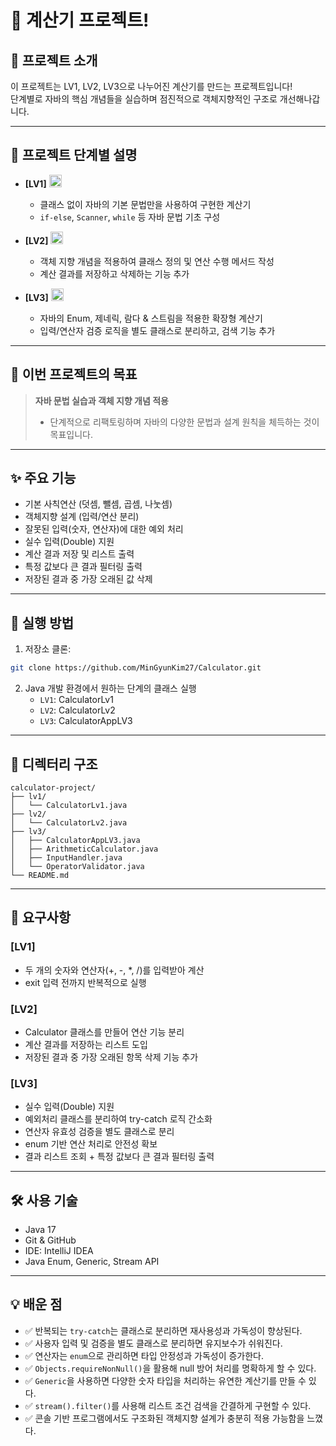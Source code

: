# 🧮 계산기 프로젝트!

## 📖 프로젝트 소개

이 프로젝트는 LV1, LV2, LV3으로 나누어진 계산기를 만드는 프로젝트입니다!  
단계별로 자바의 핵심 개념들을 실습하며 점진적으로 객체지향적인 구조로 개선해나갑니다.

---

## 🔢 프로젝트 단계별 설명

- **[LV1]** <img src="https://github.com/user-attachments/assets/87bc3748-60a5-488f-9a4e-c0a33a5b07f2" width="20"/>
  - 클래스 없이 자바의 기본 문법만을 사용하여 구현한 계산기
  - `if-else`, `Scanner`, `while` 등 자바 문법 기초 구성

- **[LV2]** <img src="https://github.com/user-attachments/assets/9b593025-eec6-4cdb-b175-49249076afc5" width="20"/>
  - 객체 지향 개념을 적용하여 클래스 정의 및 연산 수행 메서드 작성
  - 계산 결과를 저장하고 삭제하는 기능 추가

- **[LV3]** <img src="https://github.com/user-attachments/assets/26e4659c-361d-4dbf-ae6b-8607ccfa5124" width="20"/>
  - 자바의 Enum, 제네릭, 람다 & 스트림을 적용한 확장형 계산기
  - 입력/연산자 검증 로직을 별도 클래스로 분리하고, 검색 기능 추가

---

## 🎯 이번 프로젝트의 목표

> **자바 문법 실습과 객체 지향 개념 적용**  
> - 단계적으로 리팩토링하며 자바의 다양한 문법과 설계 원칙을 체득하는 것이 목표입니다.

---

## ✨ 주요 기능

- 기본 사칙연산 (덧셈, 뺄셈, 곱셈, 나눗셈)
- 객체지향 설계 (입력/연산 분리)
- 잘못된 입력(숫자, 연산자)에 대한 예외 처리
- 실수 입력(Double) 지원
- 계산 결과 저장 및 리스트 출력
- 특정 값보다 큰 결과 필터링 출력
- 저장된 결과 중 가장 오래된 값 삭제

---

## 🚀 실행 방법

1. 저장소 클론:
```bash
git clone https://github.com/MinGyunKim27/Calculator.git
```

2. Java 개발 환경에서 원하는 단계의 클래스 실행
   - `LV1`: CalculatorLv1
   - `LV2`: CalculatorLv2
   - `LV3`: CalculatorAppLV3

---

## 📁 디렉터리 구조

```
calculator-project/
├── lv1/
│   └── CalculatorLv1.java
├── lv2/
│   └── CalculatorLv2.java
├── lv3/
│   ├── CalculatorAppLV3.java
│   ├── ArithmeticCalculator.java
│   ├── InputHandler.java
│   └── OperatorValidator.java
└── README.md
```

---

## 📌 요구사항

### [LV1]
- 두 개의 숫자와 연산자(+, -, *, /)를 입력받아 계산
- exit 입력 전까지 반복적으로 실행

### [LV2]
- Calculator 클래스를 만들어 연산 기능 분리
- 계산 결과를 저장하는 리스트 도입
- 저장된 결과 중 가장 오래된 항목 삭제 기능 추가

### [LV3]
- 실수 입력(Double) 지원
- 예외처리 클래스를 분리하여 try-catch 로직 간소화
- 연산자 유효성 검증을 별도 클래스로 분리
- enum 기반 연산 처리로 안전성 확보
- 결과 리스트 조회 + 특정 값보다 큰 결과 필터링 출력

---

## 🛠 사용 기술

- Java 17
- Git & GitHub
- IDE: IntelliJ IDEA
- Java Enum, Generic, Stream API

---

## 💡 배운 점

- ✅ 반복되는 `try-catch`는 클래스로 분리하면 재사용성과 가독성이 향상된다.
- ✅ 사용자 입력 및 검증을 별도 클래스로 분리하면 유지보수가 쉬워진다.
- ✅ 연산자는 `enum`으로 관리하면 타입 안정성과 가독성이 증가한다.
- ✅ `Objects.requireNonNull()`을 활용해 null 방어 처리를 명확하게 할 수 있다.
- ✅ `Generic`을 사용하면 다양한 숫자 타입을 처리하는 유연한 계산기를 만들 수 있다.
- ✅ `stream().filter()`를 사용해 리스트 조건 검색을 간결하게 구현할 수 있다.
- ✅ 콘솔 기반 프로그램에서도 구조화된 객체지향 설계가 충분히 적용 가능함을 느꼈다.
